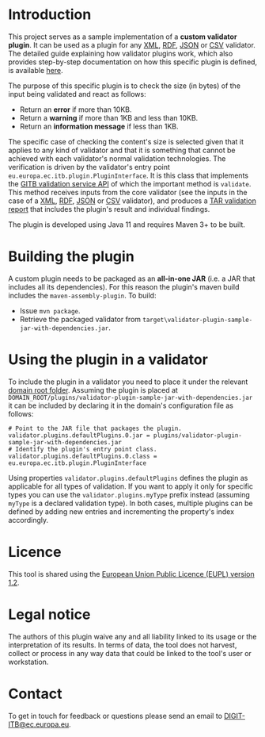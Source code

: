 # Introduction

This project serves as a sample implementation of a **custom validator plugin**. It can be used as a plugin for any
[XML](https://www.itb.ec.europa.eu/docs/guides/latest/validatingXML/index.html), [RDF](https://www.itb.ec.europa.eu/docs/guides/latest/validatingRDF/index.html),
[JSON](https://www.itb.ec.europa.eu/docs/guides/latest/validatingJSON/index.html) or [CSV](https://www.itb.ec.europa.eu/docs/guides/latest/validatingCSV/index.html)
validator. The detailed guide explaining how validator plugins work, which also provides step-by-step documentation on
how this specific plugin is defined, is available [here](https://www.itb.ec.europa.eu/docs/guides/latest/creatingCustomValidatorPlugin/index.html).

The purpose of this specific plugin is to check the size (in bytes) of the input being validated and react as follows:
* Return an **error** if more than 10KB.
* Return a **warning** if more than 1KB and less than 10KB.
* Return an **information message** if less than 1KB.

The specific case of checking the content's size is selected given that it applies to any kind of validator and that it
is something that cannot be achieved with each validator's normal validation technologies. The verification is driven by
the validator's entry point `eu.europa.ec.itb.plugin.PluginInterface`. It is this class that implements the 
[GITB validation service API](https://www.itb.ec.europa.eu/docs/services/latest/validation/index.html) of which the 
important method is `validate`. This method receives inputs from the core validator (see the inputs in the case of a 
[XML](https://github.com/ISAITB/xml-validator#plugin-development), [RDF](https://github.com/ISAITB/shacl-validator#plugin-development),
[JSON](https://github.com/ISAITB/json-validator#plugin-development) or [CSV](https://github.com/ISAITB/csv-validator#plugin-development)
validator), and produces a [TAR validation report](https://www.itb.ec.europa.eu/docs/services/latest/common/index.html#constructing-a-validation-report-tar)
that includes the plugin's result and individual findings.

The plugin is developed using Java 11 and requires Maven 3+ to be built.

# Building the plugin

A custom plugin needs to be packaged as an **all-in-one JAR** (i.e. a JAR that includes all its dependencies). For this
reason the plugin's maven build includes the `maven-assembly-plugin`. To build:
* Issue `mvn package`.
* Retrieve the packaged validator from `target\validator-plugin-sample-jar-with-dependencies.jar`.

# Using the plugin in a validator

To include the plugin in a validator you need to place it under the relevant [domain root folder](https://www.itb.ec.europa.eu/docs/guides/latest/validatingXML/index.html#step-3-prepare-validator-configuration).
Assuming the plugin is placed at `DOMAIN_ROOT/plugins/validator-plugin-sample-jar-with-dependencies.jar` it can be included
by declaring it in the domain's configuration file as follows:

```
# Point to the JAR file that packages the plugin.
validator.plugins.defaultPlugins.0.jar = plugins/validator-plugin-sample-jar-with-dependencies.jar
# Identify the plugin's entry point class.
validator.plugins.defaultPlugins.0.class = eu.europa.ec.itb.plugin.PluginInterface
```

Using properties `validator.plugins.defaultPlugins` defines the plugin as applicable for all types of validation. If you 
want to apply it only for specific types you can use the `validator.plugins.myType` prefix instead (assuming `myType`
is a declared validation type). In both cases, multiple plugins can be defined by adding new entries and incrementing the 
property's index accordingly.

# Licence

This tool is shared using the [European Union Public Licence (EUPL) version 1.2](https://joinup.ec.europa.eu/sites/default/files/custom-page/attachment/eupl_v1.2_en.pdf).

# Legal notice

The authors of this plugin waive any and all liability linked to its usage or the interpretation of its results. In terms 
of data, the tool does not harvest, collect or process in any way data that could be linked to the tool's user or 
workstation.

# Contact

To get in touch for feedback or questions please send an email to [DIGIT-ITB@ec.europa.eu](mailto:DIGIT-ITB@ec.europa.eu).